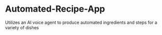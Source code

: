 # Automated-Recipe-App
Utilizes an AI voice agent to produce automated ingredients and steps for a variety of dishes

